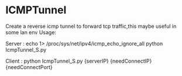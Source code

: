 # ICMPTunnel
Create a reverse icmp tunnel to forward tcp traffic,this maybe useful in some lan env
Usage:

Server :
echo 1> /proc/sys/net/ipv4/icmp_echo_ignore_all
python IcmpTunnel_S.py



Client :
python IcmpTunnel_S.py {serverIP} {needConnectIP} {needConnectPort}
